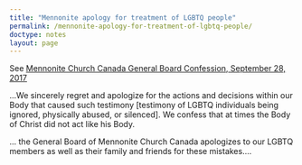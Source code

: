 ```yaml
---
title: "Mennonite apology for treatment of LGBTQ people"
permalink: /mennonite-apology-for-treatment-of-lgbtq-people/
doctype: notes
layout: page
---
```


See [Mennonite Church Canada General Board Confession, September 28, 2017](https://imgur.com/a/g7xoV#I0NJD9y)

...We sincerely regret and apologize for the actions and decisions within our Body that caused such testimony [testimony of LGBTQ individuals being ignored, physically abused, or silenced].  We confess that at times the Body of Christ did not act like his Body.

... the General Board of Mennonite Church Canada apologizes to our LGBTQ members as well as their family and friends for these mistakes....
